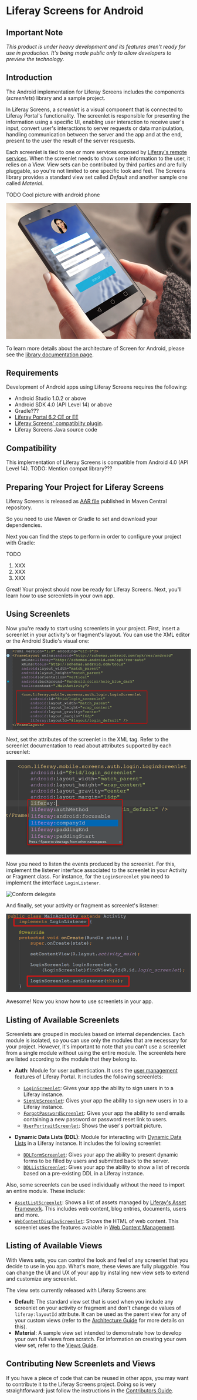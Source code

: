 # Liferay Screens for Android

## Important Note

*This product is under heavy development and its features aren't ready for use in production. It's being made public only to allow developers to preview the technology*.

## Introduction

The Android implementation for Liferay Screens includes the components (*screenlets*) library and a sample project.

In Liferay Screens, a *screenlet* is a visual component that is connected to Liferay Portal's functionality. The screenlet is responsible for presenting the information using a specific UI, enabling user interaction to receive user's input, convert user's interactions to server requests or data manipulation, handling communication between the server and the app and at the end, present to the user the result of the server resquests.

Each screenlet is tied to one or more services exposed by [Liferay's remote services](https://www.liferay.com/documentation/liferay-portal/6.2/development/-/ai/accessing-services-remotely-liferay-portal-6-2-dev-guide-05-en). When the screenlet needs to show some information to the user, it relies on a View. View sets can be contributed by third parties and are fully pluggable, so you're not limited to one specific look and feel. The Screens library provides a standard view set called *Default* and another sample one called *Material*.

TODO Cool picture with android phone

![The SignUp screenlet using Default and Flat7 themes](Documentation/Images/screens-phone2.png)

To learn more details about the architecture of Screen for Android, please see the [library documentation page](library/README.md).

## Requirements

Development of Android apps using Liferay Screens requires the following: 

  - Android Studio 1.0.2 or above
  - Android SDK 4.0 (API Level 14) or above
  - Gradle???
  - [Liferay Portal 6.2 CE or EE](http://www.liferay.com/downloads/liferay-portal/available-releases)
  - [Liferay Screens' compatiblity plugin](https://github.com/liferay/liferay-screens/tree/master/portal). 
  - Liferay Screens Java source code


## Compatibility

This implementation of Liferay Screens is compatible from Android 4.0 (API Level 14). 
TODO: Mention compat library???

## Preparing Your Project for Liferay Screens

Liferay Screens is released as [AAR file](http://tools.android.com/tech-docs/new-build-system/aar-format) published in Maven Central repository. 

So you need to use Maven or Gradle to set and download your dependencies.

Next you can find the steps to perform in order to configure your project with Gradle:

TODO
1. XXX
2. XXX
3. XXX

Great! Your project should now be ready for Liferay Screens. Next, you'll learn how to use screenlets in your own app.

## Using Screenlets

Now you're ready to start using screenlets in your project. First, insert a screenlet in your activity's or fragment's layout. You can use the XML editor or the Android Studio's visual one:

![Insert screenlet](documentation/images/insert_screenlet.png)

Next, set the attributes of the screenlet in the XML tag. Refer to the screenlet documentation to read about attributes supported by each screenlet:

![Set screenlet attributes](documentation/images/set_attributes.png)

Now you need to listen the events produced by the screenlet. For this, implement the listener interface associated to the screenlet in your Activity or Fragment class. For instance, for the `LoginScreenlet` you need to implement the interface `LoginListener`.

![Conform delegate](Documentation/Images/conform-delegate.png "Conform delegate")

And finally, set your activity or fragment as screenlet's listener:

![Implement listener in your activity](documentation/images/implement_listener.png)

Awesome! Now you know how to use screenlets in your app.

## Listing of Available Screenlets

Screenlets are grouped in modules based on internal dependencies. Each module is isolated, so you can use only the modules that are necessary for your project. However, it's important to note that you can't use a screenlet from a single module without using the entire module. The screenlets here are listed according to the module that they belong to.

- **Auth**: Module for user authentication. It uses the [user management](https://dev.liferay.com/discover/portal/-/knowledge_base/6-2/user-management) features of Liferay Portal. It includes the following screenlets:

	- [`LoginScreenlet`](documentation/LoginScreenlet.md): Gives your app the ability to sign users in to a Liferay instance.
	- [`SignUpScreenlet`](documentation/SignUpScreenlet.md): Gives your app the ability to sign new users in to a Liferay instance.
	- [`ForgotPasswordScreenlet`](documentation/ForgotPasswordScreenlet.md): Gives your app the ability to send emails containing a new password or password reset link to users.
	- [`UserPortraitScreenlet`](documentation/UserPortraitScreenlet.md): Shows the user's portrait picture.

- **Dynamic Data Lists (DDL)**: Module for interacting with [Dynamic Data Lists](https://dev.liferay.com/discover/portal/-/knowledge_base/6-2/using-web-forms-and-dynamic-data-lists) in a Liferay instance. It includes the following screenlet:

	- [`DDLFormScreenlet`](documentation/DDLFormScreenlet.md): Gives your app the ability to present dynamic forms to be filled by users and submitted back to the server.
	- [`DDLListScreenlet`](documentation/DDLListScreenlet.md): Gives your app the ability to show a list of records based on a pre-existing DDL in a Liferay instance.

Also, some screenlets can be used individually without the need to import an entire module. These include:

- [`AssetListScreenlet`](documentation/AssetListScreenlet.md): Shows a list of assets managed by [Liferay's Asset Framework](https://www.liferay.com/documentation/liferay-portal/6.2/development/-/ai/asset-framework-liferay-portal-6-2-dev-guide-06-en). This includes web content, blog entries, documents, users and more.
- [`WebContentDisplayScreenlet`](Documentation/WebContentDisplayScreenlet.md): Shows the HTML of web content. This screenlet uses the features avaiable in [Web Content Management](https://dev.liferay.com/discover/portal/-/knowledge_base/6-2/web-content-management).

## Listing of Available Views

With Views sets, you can control the look and feel of any screenlet that you decide to use in you app. What's more, these views are fully pluggable. You can change the UI and UX of your app by installing new view sets to extend and customize any screenlet.

The view sets currently released with Liferay Screens are:

- **Default**: The standard view set that is used when you include any screenlet on your activity or fragment and don't change de values of `liferay:layoutId` attribute. It can be used as the parent view for any of your custom views (refer to the [Architecture Guide](documentation/architecture.md#view-layer) for more details on this).
- **Material**: A sample view set intended to demonstrate how to develop your own full views from scratch. For information on creating your own view set, refer to the [Views Guide](documentation/views.md).

## Contributing New Screenlets and Views

If you have a piece of code that can be reused in other apps, you may want to contribute it to the Liferay Screens project. Doing so is very straightforward: just follow the instructions in the [Contributors Guide](https://github.com/liferay/liferay-screens/tree/master/CONTRIBUTING.md).

